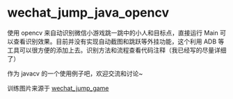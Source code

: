 # wechat_jump_java_opencv

使用 opencv 来自动识别微信小游戏跳一跳中的小人和目标点，直接运行 Main 可以查看识别效果。目前并没有实现自动截图和跳跃等外挂功能，这个利用 ADB 等工具可以很方便的添加上去。识别方法和流程查看代码注释（我已经写的尽量详细了）

作为 javacv 的一个使用例子吧，欢迎交流和讨论~

训练图片来源于 [wechat_jump_game](https://github.com/wangshub/wechat_jump_game)
